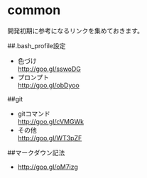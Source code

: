 common
=========
開発初期に参考になるリンクを集めておきます。

##.bash_profile設定  
* 色づけ  
http://goo.gl/sswoDG  
* プロンプト  
http://goo.gl/obDyoo  
  
##git  
* gitコマンド  
http://goo.gl/cVMGWk  
* その他  
http://goo.gl/WT3pZF  
  
##マークダウン記法  
* http://goo.gl/oM7izg  
